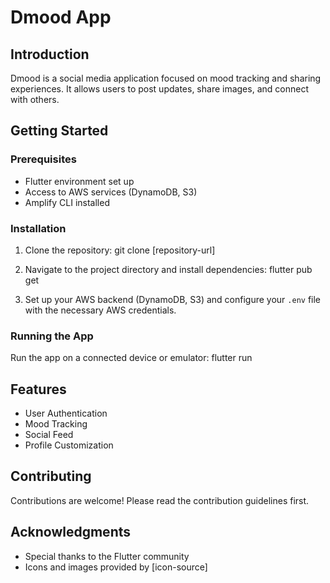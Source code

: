 # Dmood App

## Introduction

Dmood is a social media application focused on mood tracking and sharing experiences. It allows users to post updates, share images, and connect with others.

## Getting Started

### Prerequisites
- Flutter environment set up
- Access to AWS services (DynamoDB, S3)
- Amplify CLI installed

### Installation
1. Clone the repository:
git clone [repository-url]
2. Navigate to the project directory and install dependencies:
flutter pub get

3. Set up your AWS backend (DynamoDB, S3) and configure your `.env` file with the necessary AWS credentials.

### Running the App
Run the app on a connected device or emulator:
flutter run


## Features
- User Authentication
- Mood Tracking
- Social Feed
- Profile Customization

## Contributing
Contributions are welcome! Please read the contribution guidelines first.



## Acknowledgments
- Special thanks to the Flutter community
- Icons and images provided by [icon-source]
